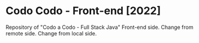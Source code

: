 # Codo Codo - Front-end [2022]
Repository of "Codo a Codo - Full Stack Java" Front-end side.
Change from remote side.
Change from local side.